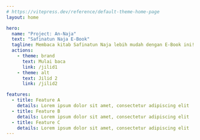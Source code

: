 ```yaml
---
# https://vitepress.dev/reference/default-theme-home-page
layout: home

hero:
  name: "Project: An-Naja"
  text: "Safinatun Naja E-Book"
  tagline: Membaca kitab Safinatun Naja lebih mudah dengan E-Book ini!
  actions:
    - theme: brand
      text: Mulai baca
      link: /jilid1
    - theme: alt
      text: Jilid 2
      link: /jilid2

features:
  - title: Feature A
    details: Lorem ipsum dolor sit amet, consectetur adipiscing elit
  - title: Feature B
    details: Lorem ipsum dolor sit amet, consectetur adipiscing elit
  - title: Feature C
    details: Lorem ipsum dolor sit amet, consectetur adipiscing elit
---
```



